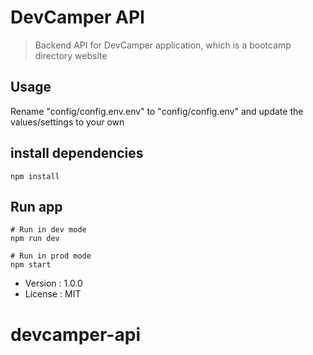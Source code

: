 # DevCamper API

> Backend API for DevCamper application, which is a bootcamp directory website

## Usage

Rename "config/config.env.env" to "config/config.env" and update the values/settings to your own

## install dependencies
```
npm install
```

## Run app
```
# Run in dev mode
npm run dev

# Run in prod mode
npm start
```

- Version : 1.0.0
- License : MIT

# devcamper-api
